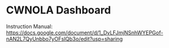 # CWNOLA Dashboard
Instruction Manual: https://docs.google.com/document/d/1_DvLFJmjNSnhWYEPGof-nAN2L7QyUnbbo7yOFsIQb3o/edit?usp=sharing 
